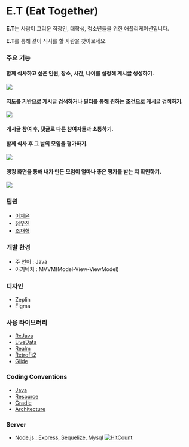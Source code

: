 # E.T (Eat Together) 

**E.T**는 사람이 그리운 직장인, 대학생, 청소년들을 위한 애플리케이션입니다.

**E.T**를 통해 같이 식사를 할 사람을 찾아보세요.

### 주요 기능

#### 함께 식사하고 싶은 인원, 장소, 시간, 나이를 설정해 게시글 생성하기.

<img src="https://github.com/boostcampth/boostcamp3_D/blob/develop/screenshots/write.gif" /></a>

#### 지도를 기반으로 게시글 검색하거나 필터를 통해 원하는 조건으로 게시글 검색하기.

<img src="https://github.com/boostcampth/boostcamp3_D/blob/develop/screenshots/search.gif" /></a>

#### 게시글 참여 후, 댓글로 다른 참여자들과 소통하기.
#### 함께 식사 후 그 날의 모임을 평가하기.

<img src="https://github.com/boostcampth/boostcamp3_D/blob/develop/screenshots/check.gif" /></a>

#### 랭킹 화면을 통해 내가 만든 모임이 얼마나 좋은 평가를 받는 지 확인하기.
<img src="https://github.com/boostcampth/boostcamp3_D/blob/develop/screenshots/evaluate.gif" /></a>

### 팀원
- [이지윤](https://github.com/Jiyunn)
- [정우진](https://github.com/wjddnwls918)
- [조재혁](https://github.com/ro0opf)

### 개발 환경
- 주 언어 : Java
- 아키텍처 : MVVM(Model-View-ViewModel)

### 디자인
- Zeplin
- Figma

### 사용 라이브러리
- [RxJava](https://github.com/ReactiveX/RxJava)
- [LiveData](https://developer.android.com/topic/libraries/architecture/livedata)
- [Realm](https://github.com/realm)
- [Retrofit2](https://github.com/bumptech/glide)
- [Glide](https://github.com/bumptech/glide)

### Coding Conventions
- [Java](https://github.com/wjddnwls918/BoostCamp_androidStyle/blob/develop/Java.md)
- [Resource](https://github.com/wjddnwls918/BoostCamp_androidStyle/blob/develop/Resource.md)
- [Gradle](https://github.com/wjddnwls918/BoostCamp_androidStyle/blob/develop/Gradle.md)
- [Architecture](https://github.com/wjddnwls918/BoostCamp_androidStyle/blob/develop/Architecture.md)

### Server
- [Node.js : Express, Sequelize, Mysql](https://github.com/wjddnwls918/RESTAPI_Boostcamp)
[![HitCount](http://hits.dwyl.com/wjddnwls918/boostcamp3_D.svg)](http://hits.dwyl.com/wjddnwls918/boostcamp3_D)

